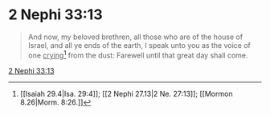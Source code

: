 # 2 Nephi 33:13

> And now, my beloved brethren, all those who are of the house of Israel, and all ye ends of the earth, I speak unto you as the voice of one <u>crying</u>[^a] from the dust: Farewell until that great day shall come.

[2 Nephi 33:13](https://www.churchofjesuschrist.org/study/scriptures/bofm/2-ne/33?lang=eng&id=p13#p13)


[^a]: [[Isaiah 29.4|Isa. 29:4]]; [[2 Nephi 27.13|2 Ne. 27:13]]; [[Mormon 8.26|Morm. 8:26.]]
